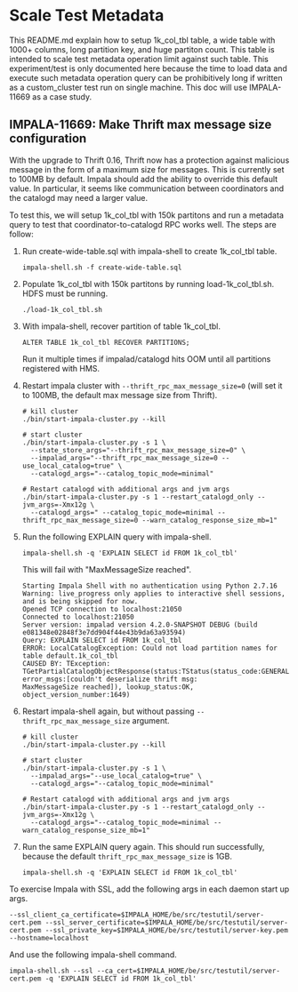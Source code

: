 # Scale Test Metadata

This README.md explain how to setup 1k_col_tbl table, a wide table with 1000+ columns,
long partition key, and huge partiton count. This table is intended to scale test metadata
operation limit against such table. This experiment/test is only documented here because
the time to load data and execute such metadata operation query can be prohibitively long
if written as a custom_cluster test run on single machine. This doc will use IMPALA-11669
as a case study.

## IMPALA-11669: Make Thrift max message size configuration

With the upgrade to Thrift 0.16, Thrift now has a protection against malicious message in
the form of a maximum size for messages. This is currently set to 100MB by default. Impala
should add the ability to override this default value. In particular, it seems like
communication between coordinators and the catalogd may need a larger value.

To test this, we will setup 1k_col_tbl with 150k partitons and run a metadata query to
test that coordinator-to-catalogd RPC works well. The steps are follow:

1. Run create-wide-table.sql with impala-shell to create 1k_col_tbl table.
   ```
   impala-shell.sh -f create-wide-table.sql
   ```

2. Populate 1k_col_tbl with 150k partitons by running load-1k_col_tbl.sh. HDFS must be
   running.
   ```
   ./load-1k_col_tbl.sh
   ```

3. With impala-shell, recover partition of table 1k_col_tbl.
   ```
   ALTER TABLE 1k_col_tbl RECOVER PARTITIONS;
   ```
   Run it multiple times if impalad/catalogd hits OOM until all partitions registered with
   HMS.

4. Restart impala cluster with `--thrift_rpc_max_message_size=0` (will set it to 100MB,
   the default max message size from Thrift).
   ```
   # kill cluster
   ./bin/start-impala-cluster.py --kill

   # start cluster
   ./bin/start-impala-cluster.py -s 1 \
     --state_store_args="--thrift_rpc_max_message_size=0" \
     --impalad_args="--thrift_rpc_max_message_size=0 --use_local_catalog=true" \
     --catalogd_args="--catalog_topic_mode=minimal"

   # Restart catalogd with additional args and jvm args
   ./bin/start-impala-cluster.py -s 1 --restart_catalogd_only --jvm_args=-Xmx12g \
     --catalogd_args=" --catalog_topic_mode=minimal --thrift_rpc_max_message_size=0 --warn_catalog_response_size_mb=1"
   ```

5. Run the following EXPLAIN query with impala-shell.
   ```
   impala-shell.sh -q 'EXPLAIN SELECT id FROM 1k_col_tbl'
   ```

   This will fail with "MaxMessageSize reached".
   ```
   Starting Impala Shell with no authentication using Python 2.7.16
   Warning: live_progress only applies to interactive shell sessions, and is being skipped for now.
   Opened TCP connection to localhost:21050
   Connected to localhost:21050
   Server version: impalad version 4.2.0-SNAPSHOT DEBUG (build e081348e02848f3e7dd904f44e43b9da63a93594)
   Query: EXPLAIN SELECT id FROM 1k_col_tbl
   ERROR: LocalCatalogException: Could not load partition names for table default.1k_col_tbl
   CAUSED BY: TException: TGetPartialCatalogObjectResponse(status:TStatus(status_code:GENERAL, error_msgs:[couldn't deserialize thrift msg:
   MaxMessageSize reached]), lookup_status:OK, object_version_number:1649)
   ```

6. Restart impala-shell again, but without passing `--thrift_rpc_max_message_size` argument.
   ```
   # kill cluster
   ./bin/start-impala-cluster.py --kill

   # start cluster
   ./bin/start-impala-cluster.py -s 1 \
     --impalad_args="--use_local_catalog=true" \
     --catalogd_args="--catalog_topic_mode=minimal"

   # Restart catalogd with additional args and jvm args
   ./bin/start-impala-cluster.py -s 1 --restart_catalogd_only --jvm_args=-Xmx12g \
     --catalogd_args="--catalog_topic_mode=minimal --warn_catalog_response_size_mb=1"
   ```

7. Run the same EXPLAIN query again. This should run successfully, because the default
   `thrift_rpc_max_message_size` is 1GB.
   ```
   impala-shell.sh -q 'EXPLAIN SELECT id FROM 1k_col_tbl'
   ```

To exercise Impala with SSL, add the following args in each daemon start up args.
```
--ssl_client_ca_certificate=$IMPALA_HOME/be/src/testutil/server-cert.pem --ssl_server_certificate=$IMPALA_HOME/be/src/testutil/server-cert.pem --ssl_private_key=$IMPALA_HOME/be/src/testutil/server-key.pem --hostname=localhost
```

And use the following impala-shell command.
```
impala-shell.sh --ssl --ca_cert=$IMPALA_HOME/be/src/testutil/server-cert.pem -q 'EXPLAIN SELECT id FROM 1k_col_tbl'
```
